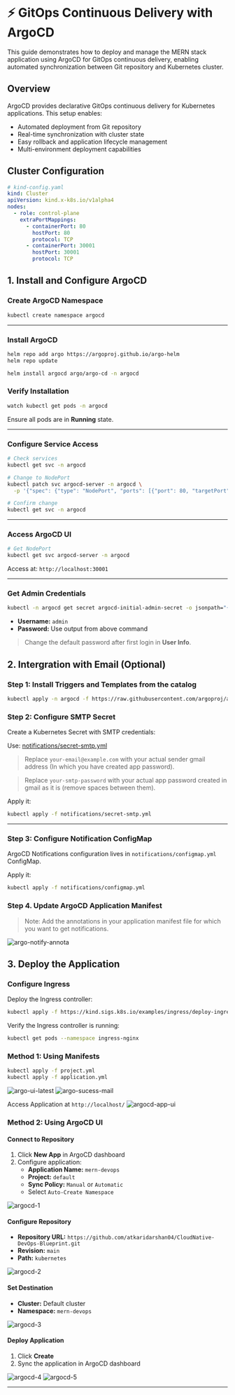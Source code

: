 # ⚡ GitOps Continuous Delivery with ArgoCD

This guide demonstrates how to deploy and manage the MERN stack application using ArgoCD for GitOps continuous delivery, enabling automated synchronization between Git repository and Kubernetes cluster.

## Overview

ArgoCD provides declarative GitOps continuous delivery for Kubernetes applications. This setup enables:

- Automated deployment from Git repository
- Real-time synchronization with cluster state
- Easy rollback and application lifecycle management
- Multi-environment deployment capabilities

## Cluster Configuration

```yaml
# kind-config.yaml
kind: Cluster
apiVersion: kind.x-k8s.io/v1alpha4
nodes:
  - role: control-plane
    extraPortMappings:
      - containerPort: 80
        hostPort: 80
        protocol: TCP
      - containerPort: 30001
        hostPort: 30001
        protocol: TCP
```

## 1. Install and Configure ArgoCD

### Create ArgoCD Namespace

```bash
kubectl create namespace argocd
```

---

### Install ArgoCD

```bash
helm repo add argo https://argoproj.github.io/argo-helm
helm repo update

helm install argocd argo/argo-cd -n argocd
```

### Verify Installation

```bash
watch kubectl get pods -n argocd
```

Ensure all pods are in **Running** state.

---

### Configure Service Access

```bash
# Check services
kubectl get svc -n argocd

# Change to NodePort
kubectl patch svc argocd-server -n argocd \
  -p '{"spec": {"type": "NodePort", "ports": [{"port": 80, "targetPort": 8080, "nodePort": 30001}]}}'

# Confirm change
kubectl get svc -n argocd
```

---

### Access ArgoCD UI

```bash
# Get NodePort
kubectl get svc argocd-server -n argocd
```

Access at: `http://localhost:30001`

---

### Get Admin Credentials

```bash
kubectl -n argocd get secret argocd-initial-admin-secret -o jsonpath="{.data.password}" | base64 -d; echo
```

- **Username:** `admin`
- **Password:** Use output from above command

> Change the default password after first login in **User Info**.

## 2. Intergration with Email (Optional)

### Step 1: Install Triggers and Templates from the catalog
```bash
kubectl apply -n argocd -f https://raw.githubusercontent.com/argoproj/argo-cd/stable/notifications_catalog/install.yaml
```

### Step 2: Configure SMTP Secret

Create a Kubernetes Secret with SMTP credentials:

Use: [notifications/secret-smtp.yml](../argocd/notifications/secret-smtp.yml)

> Replace `your-email@example.com` with your actual sender gmail address (In which you have created app password).

> Replace `your-smtp-password` with your actual app password created in gmail as it is (remove spaces between them).


Apply it:

```bash
kubectl apply -f notifications/secret-smtp.yml
```
---

### Step 3: Configure Notification ConfigMap

ArgoCD Notifications configuration lives in `notifications/configmap.yml` ConfigMap.

Apply it:
```bash
kubectl apply -f notifications/configmap.yml
```

### Step 4. Update ArgoCD Application Manifest
> Note: Add the annotations in your application manifest file for which you want to get notifications.

![argo-notify-annota](../docs/assets/argo-notify-annota.png)

## 3. Deploy the Application

### Configure Ingress

Deploy the Ingress controller:

```bash
kubectl apply -f https://kind.sigs.k8s.io/examples/ingress/deploy-ingress-nginx.yaml
```

Verify the Ingress controller is running:
```bash
kubectl get pods --namespace ingress-nginx
```

### Method 1: Using Manifests

```bash
kubectl apply -f project.yml
kubectl apply -f application.yml
```

![argo-ui-latest](../docs/assets/argo-ui-latest.png)
![argo-sucess-mail](../docs/assets/argo-sucess-mail.png)

Access Application at `http://localhost/`
![argocd-app-ui](./assets/argocd-app-ui.png)

### Method 2: Using ArgoCD UI

#### Connect to Repository

1. Click **New App** in ArgoCD dashboard
2. Configure application:
   - **Application Name:** `mern-devops`
   - **Project:** `default`
   - **Sync Policy:** `Manual` or `Automatic`
   - Select `Auto-Create Namespace`

![argocd-1](./assets/argocd-1.png)

#### Configure Repository

- **Repository URL:** `https://github.com/atkaridarshan04/CloudNative-DevOps-Blueprint.git`
- **Revision:** `main`
- **Path:** `kubernetes`

![argocd-2](./assets/argocd-2.png)

#### Set Destination

- **Cluster:** Default cluster
- **Namespace:** `mern-devops`

![argocd-3](./assets/argocd-3.png)

#### Deploy Application

1. Click **Create**
2. Sync the application in ArgoCD dashboard

![argocd-4](./assets/terraform_argocd.png)
![argocd-5](./assets/argocd-5.png)

---
